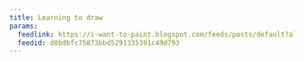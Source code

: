 ```yaml
---
title: Learning to draw
params:
  feedlink: https://i-want-to-paint.blogspot.com/feeds/posts/default?alt=rss
  feedid: d8bdbfc75873bbd5291335391c49d793
---
```


